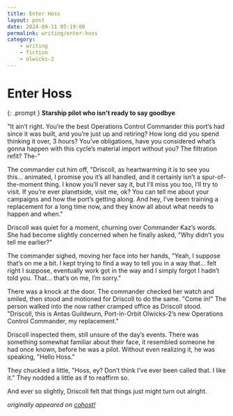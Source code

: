 ```yaml
---
title: Enter Hoss
layout: post
date: 2024-09-11 05:19:00
permalink: writing/enter-hoss
category:
    - writing
    - fiction
    - olwicks-2
---
```


# Enter Hoss

{: .prompt }
**Starship pilot who isn't ready to say goodbye**

"It ain’t right. You’re the best Operations Control Commander this port’s had since it was built, and you’re just up and retiring? How long did you spend thinking it over, 3 hours? You’ve obligations, have you considered what’s gonna happen with this cycle’s material import without you? The filtration refit? The-"

The commander cut him off, "Driscoll, as heartwarming it is to see you this... animated, I promise you it’s all handled, and it certainly isn’t a spur-of-the-moment thing. I know you’ll never say it, but I’ll miss you too, I’ll try to visit. If you’re ever planetside, visit me, ok? You can tell me about your campaigns and how the port’s getting along. And hey, I’ve been training a replacement for a long time now, and they know all about what needs to happen and when."

Driscoll was quiet for a moment, churning over Commander Kaz’s words. She had become slightly concerned when he finally asked, "Why didn’t you tell me earlier?"

The commander sighed, moving her face into her hands, "Yeah, I suppose that’s on me a bit. I kept trying to find a way to tell you in a way that… felt right I suppose, eventually work got in the way and I simply forgot I hadn’t told you. That… that’s on me, I’m sorry."

There was a knock at the door. The commander checked her watch and smiled, then stood and motioned for Driscoll to do the same. "Come in!" The person walked into the now rather cramped office as Driscoll stood. "Driscoll, this is Antas Guildwurn, Port-in-Orbit Olwicks-2’s new Operations Control Commander, my replacement."

Driscoll inspected them, still unsure of the day’s events. There was something somewhat familiar about their face, it resembled someone he had once known, before he was a pilot. Without even realizing it, he was speaking, "Hello Hoss."

They chuckled a little, "Hoss, ey? Don’t think I’ve ever been called that. I like it." They nodded a little as if to reaffirm so.

And ever so slightly, Driscoll felt that things just might turn out alright.

*originally appeared on [cohost!](https://cohost.org/Roughly-Enough-Mail/post/7654403-it-ain-t-right-you)*
